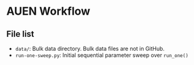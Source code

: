 
# AUEN Workflow

## File list

* `data/`: Bulk data directory.  Bulk data files are not in GitHub.
* `run-one-sweep.py`: Initial sequential parameter sweep over `run_one()`

